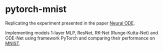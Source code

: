 # pytorch-mnist

Replicating the experiment presented in the paper [Neural ODE](https://arxiv.org/pdf/1806.07366.pdf). 

Implementing models 1-layer MLP, ResNet, RK-Net (Runge-Kutta-Net) and ODE-Net using framework PyTorch and comparing their performance on [MNIST](http://yann.lecun.com/exdb/mnist/).
